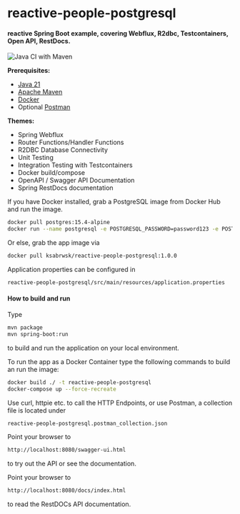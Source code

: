 # reactive-people-postgresql

#### reactive Spring Boot example, covering Webflux, R2dbc, Testcontainers, Open API, RestDocs.

![Java CI with Maven](https://github.com/ksbrwsk/reactive-people-postgresql/workflows/Java%20CI%20with%20Maven/badge.svg)

**Prerequisites:**

* [Java 21](https://openjdk.net/)
* [Apache Maven](https:http://maven.apache.org/)
* [Docker](https://www.docker.com/)
* Optional [Postman](https://www.postman.com/)

**Themes:**

* Spring Webflux
* Router Functions/Handler Functions
* R2DBC Database Connectivity
* Unit Testing
* Integration Testing with Testcontainers
* Docker build/compose
* OpenAPI / Swagger API Documentation
* Spring RestDocs documentation

If you have Docker installed, grab a PostgreSQL image from Docker Hub and run the image.
```bash
docker pull postgres:15.4-alpine
docker run --name postgresql -e POSTGRESQL_PASSWORD=password123 -e POSTGRES_DB=spring -p 5432:5432 postgres:15.4-alpine
```
Or else, grab the app image via 
```bash
docker pull ksabrwsk/reactive-people-postgresql:1.0.0
```

Application properties can be configured in

```bash
reactive-people-postgresql/src/main/resources/application.properties
```

#### How to build and run

Type

```bash
mvn package
mvn spring-boot:run
```

to build and run the application on your local environment.

To run the app as a Docker Container type the following commands to build
an run the image:
```bash
docker build ./ -t reactive-people-postgresql
docker-compose up --force-recreate
```

Use curl, httpie etc. to call the HTTP Endpoints, or use Postman, a collection file is located under
```bash
reactive-people-postgresql.postman_collection.json
```

Point your browser to
```bash
http://localhost:8080/swagger-ui.html
```
to try out the API or see the documentation. 

Point your browser to
```bash
http://localhost:8080/docs/index.html
```
to read the RestDOCs API documentation. 
